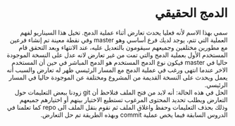 # <div dir = "rtl"> الدمج الحقيقي</div>

<div dir = "rtl">
سمي بهذا الاسم لأنه فعليا يحدث تعارض أثناء عملية الدمج. تخيل هذا السيناريو لفهم العملية التي تتم، يوجد لديك فرع أساسي وهو master وفي نقطة معينة تم إنشاء فرعين مع مطورين مختلفين وجميعهم سيقومون بالتعديل عليه، عند الانتهاء وبعد التحقق قام المستخدم الأول بعملية الدمج والتي تمت من غير تعارض لانه عدل على النسخة الموجودة حاليا في master فيكون نوع الدمج المستخدم هو الدمج المباشر في حين أن المستخدم الاخر عندما انتهى ورغب في عملية الدمج مع المسار الرئيسي ظهر له تعارض والسبب أنه يعمل ويحدث على النسخة القديمة من المشروع ومختلفة عن الموجودة حاليا في المسار الرئيسي.

<div dir = "rtl">
الحل في هذه الحالة: أنه لابد من فتح الملف فنلاحظ أن git زودنا ببعض التعليمات حول التعارض ويطلب تحديد المحتوى المرغوب تستطيع الاختيار بينهم أو اختيارهم جميعهم وذلك بحذف التعليمات وحفظ واغلاق الملف ثم نقوم بنقل الملف الى repo كما تعلمنا في الدروس السابقة فيما يخص عملية commit وبهذه الطريقة تم حل التعارض.
